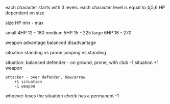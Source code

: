 each character starts with 3 levels.
each character level is equal to 4,5,6 HP dependent on size 


size    HP      min - max

small   4HP     12 - 180
medium  5HP     15 - 225
large   6HP     18 - 270



weapon
    advantage
    balanced
    disadvantage

situation
    standing vs prone
    jumping vs standing

situation: balanced
    defender - on ground, prone, with club
        -1 situation
        +1 weapon

    attacker - over defender, bow/arrow
        +1 situation
        -1 weapon

whoever loses the situation check has a permanent -1